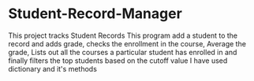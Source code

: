 # Student-Record-Manager
This project tracks Student Records
This program add a student to the record and adds grade, checks the enrollment in the course, Average the grade, Lists out all the courses a particular student has enrolled in and finally filters the top students based on the cutoff value
I have used dictionary and it's methods
